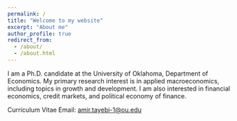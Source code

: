 ```yaml
---
permalink: /
title: "Welcome to my website"
excerpt: "About me"
author_profile: true
redirect_from: 
  - /about/
  - /about.html
---
```



I am a Ph.D. candidate at the University of Oklahoma, Department of Economics. My primary research interest is in applied macroeconomics, including topics in growth and development. I am also interested in financial economics, credit markets, and political economy of finance.

Curriculum Vitae 
Email: amir.tayebi-1@ou.edu


